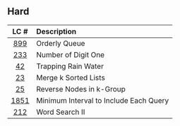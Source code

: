 ## Hard
|LC #|Description|
|:-:|:-|
|[899](https://leetcode.com/problems/orderly-queue/description/)| Orderly Queue|
|[233](https://leetcode.com/problems/number-of-digit-one/)| Number of Digit One|
|[42](https://leetcode.com/problems/trapping-rain-water/)| Trapping Rain Water|
|[23](https://leetcode.com/problems/merge-k-sorted-lists/)| Merge k Sorted Lists|
|[25](https://leetcode.com/problems/reverse-nodes-in-k-group/)| Reverse Nodes in k-Group|
|[1851](https://leetcode.com/problems/minimum-interval-to-include-each-query/)| Minimum Interval to Include Each Query|
|[212](https://leetcode.com/problems/word-search-ii/)| Word Search II|

